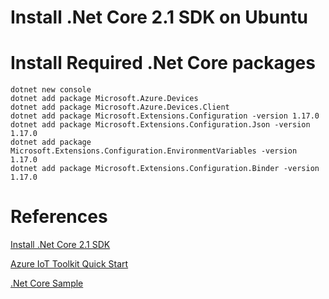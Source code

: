 Install .Net Core 2.1 SDK on Ubuntu
===================================


Install Required .Net Core packages
====================================

```shell
dotnet new console
dotnet add package Microsoft.Azure.Devices
dotnet add package Microsoft.Azure.Devices.Client
dotnet add package Microsoft.Extensions.Configuration -version 1.17.0
dotnet add package Microsoft.Extensions.Configuration.Json -version 1.17.0
dotnet add package Microsoft.Extensions.Configuration.EnvironmentVariables -version 1.17.0
dotnet add package Microsoft.Extensions.Configuration.Binder -version 1.17.0
```

References
==========
[Install .Net Core 2.1 SDK](https://dotnet.microsoft.com/download/linux-package-manager/rhel/sdk-2.1.300)

[Azure IoT Toolkit Quick Start](https://github.com/Microsoft/vscode-azure-iot-toolkit/wiki/Quickstart-.NET)

[.Net Core Sample](https://docs.microsoft.com/en-us/azure/iot-hub/quickstart-send-telemetry-dotnet#read-the-telemetry-from-your-hub)
